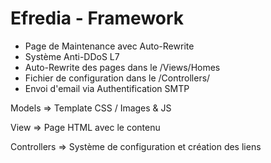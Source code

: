 # Efredia - Framework

- Page de Maintenance avec Auto-Rewrite
- Système Anti-DDoS L7
- Auto-Rewrite des pages dans le /Views/Homes
- Fichier de configuration dans le /Controllers/
- Envoi d'email via Authentification SMTP

Models => Template CSS / Images & JS

View => Page HTML avec le contenu

Controllers => Système de configuration et création des liens
